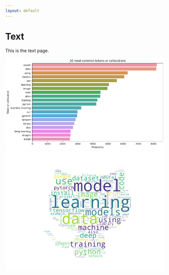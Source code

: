 ```yaml
---
layout: default
---
```


# Text

This is the text page.

<img src="assets/images/token_collo_freq_transparent.png" alt="token_collo_freq" style="border: none; background: transparent;">

<img src="assets/images/wordcloud_github_transparent.png" alt="wordcloud_github" style="border: none; background: transparent;" width="1000">

